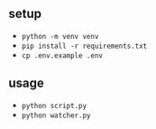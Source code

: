 ## setup

-   `python -m venv venv`
-   `pip install -r requirements.txt`
-   `cp .env.example .env`

## usage

-   `python script.py`
-   `python watcher.py`
